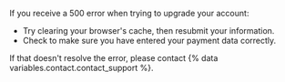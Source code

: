 If you receive a 500 error when trying to upgrade your account:
* Try clearing your browser's cache, then resubmit your information.
* Check to make sure you have entered your payment data correctly.

If that doesn't resolve the error, please contact {% data variables.contact.contact_support %}.
